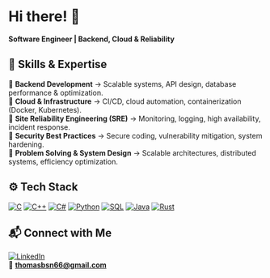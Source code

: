 # Hi there! 👋  

**Software Engineer | Backend, Cloud & Reliability**

## 🚀 Skills & Expertise  

🔹 **Backend Development** → Scalable systems, API design, database performance & optimization.  
🔹 **Cloud & Infrastructure** → CI/CD, cloud automation, containerization (Docker, Kubernetes).  
🔹 **Site Reliability Engineering (SRE)** → Monitoring, logging, high availability, incident response.  
🔹 **Security Best Practices** → Secure coding, vulnerability mitigation, system hardening.  
🔹 **Problem Solving & System Design** → Scalable architectures, distributed systems, efficiency optimization.  

## ⚙️ Tech Stack  

[![C](https://img.shields.io/badge/C-00599C?style=for-the-badge&logo=c&logoColor=white)](#)
[![C++](https://img.shields.io/badge/C%2B%2B-00599C?style=for-the-badge&logo=c%2B%2B&logoColor=white)](#)
[![C#](https://img.shields.io/badge/C%23-239120?style=for-the-badge&logo=c-sharp&logoColor=white)](#)
[![Python](https://img.shields.io/badge/Python-3776AB?style=for-the-badge&logo=python&logoColor=white)](#)
[![SQL](https://img.shields.io/badge/SQL-316192?style=for-the-badge&logo=postgresql&logoColor=white)](#)
[![Java](https://img.shields.io/badge/Java-ED8B00?style=for-the-badge&logo=java&logoColor=white)](#)
[![Rust](https://img.shields.io/badge/Rust-000000?style=for-the-badge&logo=rust&logoColor=white)](#)

## 📬 Connect with Me  

[![LinkedIn](https://img.shields.io/badge/LinkedIn-%230077B5.svg?logo=linkedin&logoColor=white)](https://www.linkedin.com/in/thomas-bsn/)  
📧 **thomasbsn66@gmail.com**  
